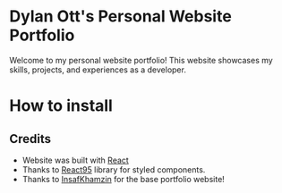 # Dylan Ott's Personal Website Portfolio

Welcome to my personal website portfolio! This website showcases my skills, projects, and experiences as a developer.

# How to install

## Credits

-   Website was built with [React](https://github.com/facebook/react)
-   Thanks to [React95](https://github.com/React95/React95) library for styled components.
-   Thanks to [InsafKhamzin](https://github.com/InsafKhamzin/portfolio) for the base portfolio website!
